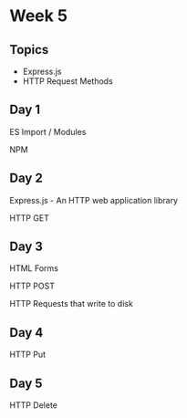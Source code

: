 # Week 5

## Topics

* Express.js
* HTTP Request Methods

## Day 1

ES Import / Modules

NPM

## Day **2**

Express.js - An HTTP  web application library

HTTP GET

## Day 3

HTML Forms

HTTP POST

HTTP Requests that write to disk

## Day 4

HTTP Put

## Day 5

HTTP Delete

